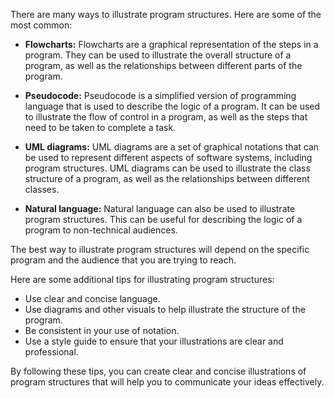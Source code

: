 There are many ways to illustrate program structures. Here are some of the most common:

- **Flowcharts:** Flowcharts are a graphical representation of the steps in a program. They can be used to illustrate the overall structure of a program, as well as the relationships between different parts of the program.

- **Pseudocode:** Pseudocode is a simplified version of programming language that is used to describe the logic of a program. It can be used to illustrate the flow of control in a program, as well as the steps that need to be taken to complete a task.

- **UML diagrams:** UML diagrams are a set of graphical notations that can be used to represent different aspects of software systems, including program structures. UML diagrams can be used to illustrate the class structure of a program, as well as the relationships between different classes.

- **Natural language:** Natural language can also be used to illustrate program structures. This can be useful for describing the logic of a program to non-technical audiences.

The best way to illustrate program structures will depend on the specific program and the audience that you are trying to reach.

Here are some additional tips for illustrating program structures:

- Use clear and concise language.
- Use diagrams and other visuals to help illustrate the structure of the program.
- Be consistent in your use of notation.
- Use a style guide to ensure that your illustrations are clear and professional.

By following these tips, you can create clear and concise illustrations of program structures that will help you to communicate your ideas effectively.